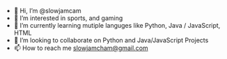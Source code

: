 - 👋 Hi, I’m @slowjamcam
- 👀 I’m interested in sports, and gaming
- 🌱 I’m currently learning mutiple languges like Python, Java / JavaScript, HTML 
- 💞️ I’m looking to collaborate on Python and Java/JavaScript Projects
- 📫 How to reach me slowjamcham@gmail.com
